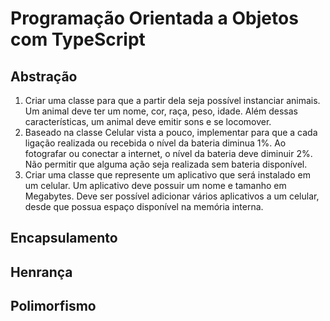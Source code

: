 # Programação Orientada a Objetos com TypeScript

## Abstração
1. Criar uma classe para que a partir dela seja possível instanciar animais. Um animal deve ter um nome, cor, raça, peso, idade. Além dessas características, um animal deve emitir sons e se locomover.
2. Baseado na classe Celular vista a pouco, implementar para que a cada ligação realizada ou recebida o nível da bateria diminua 1%. Ao fotografar ou conectar a internet, o nível da bateria deve diminuir 2%. Não permitir que alguma ação seja realizada sem bateria disponível.
3. Criar uma classe que represente um aplicativo que será instalado em um celular. Um aplicativo deve possuir um nome e tamanho em Megabytes. Deve ser possível adicionar vários aplicativos a um celular, desde que possua espaço disponível na memória interna.

## Encapsulamento

## Henrança

## Polimorfismo